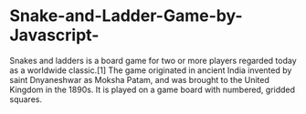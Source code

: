 # Snake-and-Ladder-Game-by-Javascript-
Snakes and ladders is a board game for two or more players regarded today as a worldwide classic.[1] The game originated in ancient India invented by saint Dnyaneshwar as Moksha Patam, and was brought to the United Kingdom in the 1890s. It is played on a game board with numbered, gridded squares.
